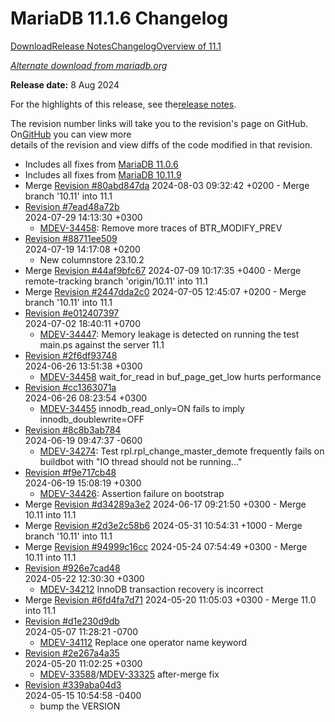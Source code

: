 # MariaDB 11.1.6 Changelog

[Download](https://mariadb.com/downloads/)[Release Notes](../../mariadb-community-server-release-notes/old-releases/release-notes-mariadb-11-1-series/mariadb-11-1-6-release-notes.md)[Changelog](mariadb-11-1-6-changelog.md)[Overview of 11.1](../../mariadb-community-server-release-notes/old-releases/release-notes-mariadb-11-1-series/what-is-mariadb-111.md)

[_Alternate download from mariadb.org_](https://downloads.mariadb.org/mariadb/11.1.6/)

**Release date:** 8 Aug 2024

For the highlights of this release, see the[release notes](../../mariadb-community-server-release-notes/old-releases/release-notes-mariadb-11-1-series/mariadb-11-1-6-release-notes.md).

The revision number links will take you to the revision's page on GitHub. On[GitHub](https://github.com/MariaDB/server/tree/11.1) you can view more\
details of the revision and view diffs of the code modified in that revision.

* Includes all fixes from [MariaDB 11.0.6](../changelogs-mariadb-11-0-series/mariadb-11-0-6-changelog.md)
* Includes all fixes from [MariaDB 10.11.9](../changelogs-mariadb-10-11-series/mariadb-10-11-9-changelog.md)
* Merge [Revision #80abd847da](https://github.com/MariaDB/server/commit/80abd847da) 2024-08-03 09:32:42 +0200 - Merge branch '10.11' into 11.1
* [Revision #7ead48a72b](https://github.com/MariaDB/server/commit/7ead48a72b)\
  2024-07-29 14:13:30 +0300
  * [MDEV-34458](https://jira.mariadb.org/browse/MDEV-34458): Remove more traces of BTR\_MODIFY\_PREV
* [Revision #88711ee509](https://github.com/MariaDB/server/commit/88711ee509)\
  2024-07-19 14:17:08 +0200
  * New columnstore 23.10.2
* Merge [Revision #44af9bfc67](https://github.com/MariaDB/server/commit/44af9bfc67) 2024-07-09 10:17:35 +0400 - Merge remote-tracking branch 'origin/10.11' into 11.1
* Merge [Revision #2447dda2c0](https://github.com/MariaDB/server/commit/2447dda2c0) 2024-07-05 12:45:07 +0200 - Merge branch '10.11' into 11.1
* [Revision #e012407397](https://github.com/MariaDB/server/commit/e012407397)\
  2024-07-02 18:40:11 +0700
  * [MDEV-34447](https://jira.mariadb.org/browse/MDEV-34447): Memory leakage is detected on running the test main.ps against the server 11.1
* [Revision #2f6df93748](https://github.com/MariaDB/server/commit/2f6df93748)\
  2024-06-26 13:51:38 +0300
  * [MDEV-34458](https://jira.mariadb.org/browse/MDEV-34458) wait\_for\_read in buf\_page\_get\_low hurts performance
* [Revision #cc1363071a](https://github.com/MariaDB/server/commit/cc1363071a)\
  2024-06-26 08:23:54 +0300
  * [MDEV-34455](https://jira.mariadb.org/browse/MDEV-34455) innodb\_read\_only=ON fails to imply innodb\_doublewrite=OFF
* [Revision #8c8b3ab784](https://github.com/MariaDB/server/commit/8c8b3ab784)\
  2024-06-19 09:47:37 -0600
  * [MDEV-34274](https://jira.mariadb.org/browse/MDEV-34274): Test rpl.rpl\_change\_master\_demote frequently fails on buildbot with "IO thread should not be running..."
* [Revision #f9e717cb48](https://github.com/MariaDB/server/commit/f9e717cb48)\
  2024-06-19 15:08:19 +0300
  * [MDEV-34426](https://jira.mariadb.org/browse/MDEV-34426): Assertion failure on bootstrap
* Merge [Revision #d34289a3e2](https://github.com/MariaDB/server/commit/d34289a3e2) 2024-06-17 09:21:50 +0300 - Merge 10.11 into 11.1
* Merge [Revision #2d3e2c58b6](https://github.com/MariaDB/server/commit/2d3e2c58b6) 2024-05-31 10:54:31 +1000 - Merge branch '10.11' into 11.1
* Merge [Revision #94999c16cc](https://github.com/MariaDB/server/commit/94999c16cc) 2024-05-24 07:54:49 +0300 - Merge 10.11 into 11.1
* [Revision #926e7cad48](https://github.com/MariaDB/server/commit/926e7cad48)\
  2024-05-22 12:30:30 +0300
  * [MDEV-34212](https://jira.mariadb.org/browse/MDEV-34212) InnoDB transaction recovery is incorrect
* Merge [Revision #6fd4fa7d71](https://github.com/MariaDB/server/commit/6fd4fa7d71) 2024-05-20 11:05:03 +0300 - Merge 11.0 into 11.1
* [Revision #d1e230d9db](https://github.com/MariaDB/server/commit/d1e230d9db)\
  2024-05-07 11:28:21 -0700
  * [MDEV-34112](https://jira.mariadb.org/browse/MDEV-34112) Replace one operator name keyword
* [Revision #2e267a4a35](https://github.com/MariaDB/server/commit/2e267a4a35)\
  2024-05-20 11:02:25 +0300
  * [MDEV-33588](https://jira.mariadb.org/browse/MDEV-33588)/[MDEV-33325](https://jira.mariadb.org/browse/MDEV-33325) after-merge fix
* [Revision #339aba04d3](https://github.com/MariaDB/server/commit/339aba04d3)\
  2024-05-15 10:54:58 -0400
  * bump the VERSION
